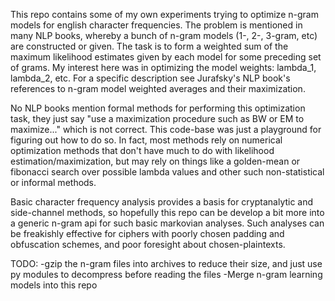 This repo contains some of my own experiments trying to optimize
n-gram models for english character frequencies. The problem is mentioned
in many NLP books, whereby a bunch of n-gram models (1-, 2-, 3-gram, etc)
are constructed or given. The task is to form a weighted sum of the maximum likelihood estimates
given by each model for some preceding set of grams. My interest here was in optimizing the
model weights: lambda_1, lambda_2, etc. For a specific description see Jurafsky's NLP book's
references to n-gram model weighted averages and their maximization.

No NLP books mention formal methods for performing this optimization task, they just say "use a
maximization procedure such as BW or EM to maximize..." which is not correct. This code-base
was just a playground for figuring out how to do so. In fact, most methods rely on numerical
optimization methods that don't have much to do with likelihood estimation/maximization, but may
rely on things like a golden-mean or fibonacci search over possible lambda values and other such
non-statistical or informal methods.


Basic character frequency analysis provides a basis for cryptanalytic and side-channel methods, so
hopefully this repo can be develop a bit more into a generic n-gram api for such basic markovian analyses.
Such analyses can be freakishly effective for ciphers with poorly chosen padding and obfuscation schemes,
and poor foresight about chosen-plaintexts.

TODO:
-gzip the n-gram files into archives to reduce their size, and just use py modules to decompress
before reading the files
-Merge n-gram learning models into this repo
